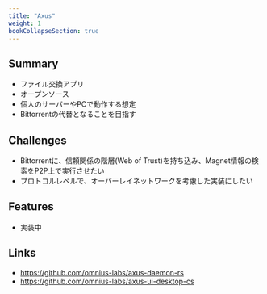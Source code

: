 ```yaml
---
title: "Axus"
weight: 1
bookCollapseSection: true
---
```


## Summary

- ファイル交換アプリ
- オープンソース
- 個人のサーバーやPCで動作する想定
- Bittorrentの代替となることを目指す

## Challenges

- Bittorrentに、信頼関係の階層(Web of Trust)を持ち込み、Magnet情報の検索をP2P上で実行させたい
- プロトコルレベルで、オーバーレイネットワークを考慮した実装にしたい

## Features

- 実装中

## Links

- https://github.com/omnius-labs/axus-daemon-rs
- https://github.com/omnius-labs/axus-ui-desktop-cs
